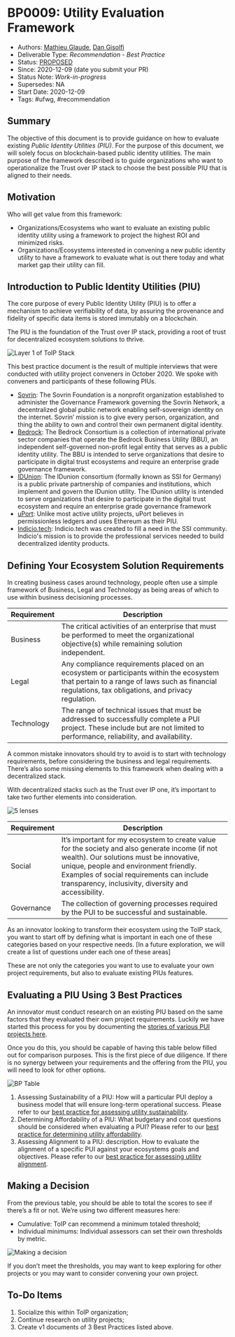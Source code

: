# BP0009: Utility Evaluation Framework
- Authors: [Mathieu Glaude](mathieu@northernblock.ca), [Dan Gisolfi](dan.gisolfi@gmail.com)
- Deliverable Type: *Recommendation - Best Practice*
- Status: [PROPOSED](https://trustoverip.github.io/deliverables/process/lifecycle_management/#proposed)
- Since: 2020-12-09 (date you submit your PR)
- Status Note: *Work-in-progress*
- Supersedes: NA
- Start Date: 2020-12-09
- Tags: #ufwg, #recommendation

## Summary
The objective of this document is to provide guidance on how to evaluate existing *Public Identity Utilities (PIU)*. For the purpose of this document, we will solely focus on blockchain-based public identity utilities. The main purpose of the framework described is to guide organizations who want to operationalize the Trust over IP stack to choose the best possible PIU that is aligned to their needs.

## Motivation
Who will get value from this framework:

- Organizations/Ecosystems who want to evaluate an existing public identity utility using a framework to project the highest ROI and minimized risks.
- Organizations/Ecosystems interested in convening a new public identity utility to have a framework to evaluate what is out there today and what market gap their utility can fill.

## Introduction to Public Identity Utilities (PIU)
The core purpose of every Public Identity Utility (PIU) is to offer a mechanism to achieve verifiability of data, by assuring the provenance and fidelity of specific data items is stored immutably on a blockchain.

The PIU is the foundation of the Trust over IP stack, providing a root of trust for decentralized ecosystem solutions to thrive.

![Layer 1 of ToIP Stack](./images/toip-stack-layer1.png)

This best practice document is the result of multiple interviews that were conducted with utility project conveners in October 2020. We spoke with conveners and participants of these following PIUs.

* [Sovrin](https://github.com/trustoverip/utility-foundry-wg/blob/master/workflow/stories/sovrin.md): The Sovrin Foundation is a nonprofit organization established to administer the Governance Framework governing the Sovrin Network, a decentralized global public network enabling self-sovereign identity on the internet. Sovrin’ mission is to give every person, organization, and thing the ability to own and control their own permanent digital identity.
* [Bedrock](https://github.com/trustoverip/utility-foundry-wg/blob/master/workflow/stories/bbu.md): The Bedrock Consortium is a collection of international private sector companies that operate the Bedrock Business Utility (BBU), an independent self-governed non-profit legal entity that serves as a public identity utility. The BBU is intended to serve organizations that desire to participate in digital trust ecosystems and require an enterprise grade governance framework.
* [IDUnion](https://github.com/trustoverip/utility-foundry-wg/blob/master/workflow/stories/IDunion.md): The IDunion consortium (formally known as SSI for Germany) is a public private partnership of companies and institutions, which implement and govern the IDunion utility. The IDunion utility is intended to serve organizations that desire to participate in the digital trust ecosystem and require an enterprise grade governance framework
* [uPort](https://github.com/trustoverip/utility-foundry-wg/blob/master/workflow/stories/uport.md): Unlike most active utility projects, uPort believes in permissionless ledgers and uses Ethereum as their PIU.
* [Indicio.tech](https://github.com/trustoverip/utility-foundry-wg/blob/master/workflow/stories/indicio.md): Indicio.tech was created to fill a need in the SSI community. Indicio's mission is to provide the professional services needed to build decentralized identity products.

## Defining Your Ecosystem Solution Requirements
In creating business cases around technology, people often use a simple framework of Business, Legal and Technology as being areas of which to use within business decisioning processes.

| Requirement | Description|
| --- | --- |
| Business | The critical activities of an enterprise that must be performed to meet the organizational objective(s) while remaining solution independent.|
| Legal | Any compliance requirements placed on an ecosystem or participants within the ecosystem that pertain to a range of laws such as financial regulations, tax obligations, and privacy  regulation.|
| Technology | The range of technical issues that must be addressed to successfully complete a PUI project. These include but are not limited to performance, reliability, and availability.|

A common mistake innovators should try to avoid is to start with technology requirements, before considering the business and legal requirements. There’s also some missing elements to this framework when dealing with a decentralized stack.

With decentralized stacks such as the Trust over IP one, it’s important to take two further elements into consideration.

![5 lenses](./images/assessment-lens.png)

| Requirement | Description|
| --- | --- |
| Social | It’s important for my ecosystem to create value for the society and also generate income (if not wealth). Our solutions must be innovative, unique, people and environment friendly. Examples of social requirements can include transparency, inclusivity, diversity and accessibility.|
| Governance | The collection of governing processes required by the PUI to be successful and sustainable. |

As an innovator looking to transform their ecosystem using the ToIP stack, you want to start off by defining what is important in each one of these categories based on your respective needs. [In a future exploration, we will create a list of questions under each one of these areas]

These are not only the categories you want to use to evaluate your own project requirements, but also to evaluate existing PIUs features.

## Evaluating a PIU Using 3 Best Practices

An innovator must conduct research on an existing PIU based on the same factors that they evaluated their own project requirements. Luckily we have started this process for you by documenting the [stories of various PUI projects here](https://github.com/trustoverip/utility-foundry-wg/tree/master/workflow/stories).

Once you do this, you should be capable of having this table below filled out for comparison purposes. This is the first piece of due diligence. If there is no synergy between your requirements and the offering from the PIU, you will need to look for other options.

![BP Table](./images/bp-matrix.png)

1. Assessing Sustainability of a PIU: How will a particular PUI deploy a business model that will ensure long-term operational success. Please refer to our [best practice for assessing utility sustainability](../BP0015-assessing-utility-sustainability/BP0015-assessing-utility-sustainability.md).
2. Determining Affordability of a PIU: What budgetary and cost  questions should be considered when evaluating a PUI? Please refer to our [best practice for determining utility affordability](../BP0016-determining-utility-affordability/BP0016-determining-utility-affordability.md).
3. Assessing Alignment to a PIU: description. How to evaluate the alignment of a specific PUI against your ecosystems goals and objectives. Please refer to our [best practice for assessing utility alignment](../BP0017-assessing-utility-alignment/BP0017-assessing-utility-alignment.md).

## Making a Decision
From the previous table, you should be able to total the scores to see if there’s a fit or not. We’re using two different measures here:

* Cumulative: ToIP can recommend a minimum totaled threshold;
* Individual minimums: Individual assessors can set their own thresholds by metric.

![Making a decision](./images/scorecard.png)

If you don’t meet the thresholds, you may want to keep exploring for other projects or you may want to consider convening your own project.

## To-Do Items

1. Socialize this within ToIP organization;
2. Continue research on utility projects;
3. Create v1 documents of 3 Best Practices listed above.

